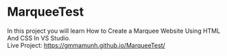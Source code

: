 # MarqueeTest
In this project you will learn How to Create a Marquee Website Using HTML And CSS In VS Studio.<br>
Live Project: https://gmmamunh.github.io/MarqueeTest/
